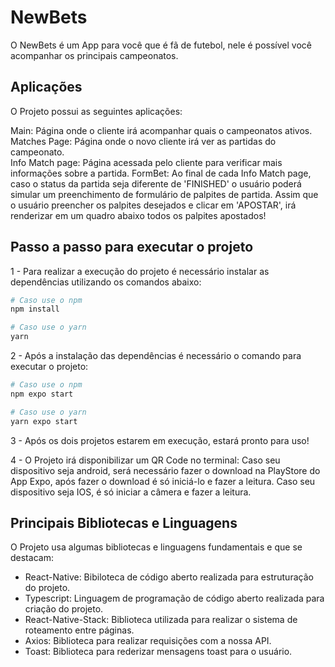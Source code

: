 # NewBets

O NewBets é um App para você que é fã de futebol, nele é possível você acompanhar os principais
campeonatos.

## Aplicações

O Projeto possui as seguintes aplicações:

Main: Página onde o cliente irá acompanhar quais o campeonatos ativos.\
Matches Page: Página onde o novo cliente irá ver as partidas do campeonato.\
Info Match page: Página acessada pelo cliente para verificar mais informações sobre a partida.
FormBet: Ao final de cada Info Match page, caso o status da partida seja diferente de 'FINISHED' o usuário poderá simular
um preenchimento de formulário de palpites de partida.
Assim que o usuário preencher os palpites desejados e clicar em 'APOSTAR', irá renderizar em um quadro abaixo todos os palpites apostados!

## Passo a passo para executar o projeto

1 - Para realizar a execução do projeto é necessário instalar as dependências utilizando os comandos abaixo:
```bash
# Caso use o npm
npm install

# Caso use o yarn
yarn
```

2 - Após a instalação das dependências é necessário o comando para executar o projeto:
```bash
# Caso use o npm
npm expo start

# Caso use o yarn
yarn expo start
```

3 - Após os dois projetos estarem em execução, estará pronto para uso!

4 - O Projeto irá disponibilizar um QR Code no terminal:
    Caso seu dispositivo seja android, será necessário fazer o download na PlayStore do App Expo, após fazer o download é só iniciá-lo e fazer a leitura.
    Caso seu dispositivo seja IOS, é só iniciar a câmera e fazer a leitura.

## Principais Bibliotecas e Linguagens

O Projeto usa algumas bibliotecas e linguagens fundamentais e que se destacam:

  - React-Native: Bibiloteca de código aberto realizada para estruturação do projeto.
  - Typescript: Linguagem de programação de código aberto realizada para criação do projeto.
  - React-Native-Stack: Biblioteca utilizada para realizar o sistema de roteamento entre páginas.
  - Axios: Biblioteca para realizar requisições com a nossa API.
  - Toast: Biblioteca para rederizar mensagens toast para o usuário.